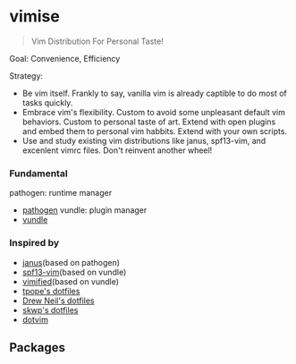 vimise
========

> Vim Distribution For Personal Taste!

Goal:
Convenience, Efficiency

Strategy:
 * Be vim itself.
     Frankly to say, vanilla vim is already captible to do most of tasks quickly.
 * Embrace vim's flexibility.
     Custom to avoid some unpleasant default vim behaviors.
     Custom to personal taste of art.
     Extend with open plugins and embed them to personal vim habbits.
     Extend with your own scripts.
 * Use and study existing vim distributions like janus, spf13-vim, and excenlent vimrc files.
     Don't reinvent another wheel!

### Fundamental
 pathogen: runtime manager
 * [pathogen](https://github.com/tpope/vim-pathogen)
 vundle: plugin manager
 * [vundle](https://github.com/gmarik/vundle)

### Inspired by
 * [janus](https://github.com/carlhuda/janus)(based on pathogen)
 * [spf13-vim](https://github.com/spf13/spf13-vim)(based on vundle)
 * [vimified](https://github.com/zaiste/vimified)(based on vundle)
 * [tpope's dotfiles](https://github.com/tpope/tpope)
 * [Drew Neil's dotfiles](https://github.com/nelstrom/dotfiles)
 * [skwp's dotfiles](https://github.com/skwp/dotfiles)
 * [dotvim](https://github.com/astrails/dotvim)

Packages
--------
